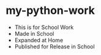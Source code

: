 # my-python-work
- This is for School Work
- Made in School
- Expanded at Home
- Published for Release in School
